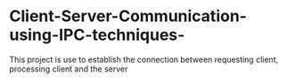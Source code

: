 # Client-Server-Communication-using-IPC-techniques-
This project is use to establish the connection between requesting client, processing client  and the server
